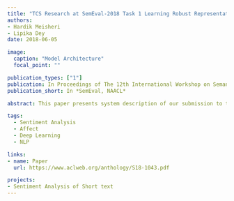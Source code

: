 ```yaml
---
title: "TCS Research at SemEval-2018 Task 1 Learning Robust Representations using Multi-Attention Architecture"
authors:
- Hardik Meisheri
- Lipika Dey
date: 2018-06-05

image:
  caption: "Model Architecture"
  focal_point: ""

publication_types: ["1"]
publication: In Proceedings of The 12th International Workshop on Semantic Evaluation
publication_short: In *SemEval, NAACL*

abstract: This paper presents system description of our submission to the SemEval-2018 task-1, Affect in tweets for the English language. We combine three different features generated using deep learning models and traditional methods in support vector machines to create a unified ensemble system. A robust representation of a tweet is learned using a multi-attention based architecture which uses a mixture of different pre-trained embeddings. In addition to this analysis of different features is also presented. Our system ranked 2nd, 5th, and 7th in different subtasks among 75 teams.

tags:
  - Sentiment Analysis
  - Affect
  - Deep Learning
  - NLP

links:
- name: Paper
  url: https://www.aclweb.org/anthology/S18-1043.pdf

projects:
- Sentiment Analysis of Short text
---
```

